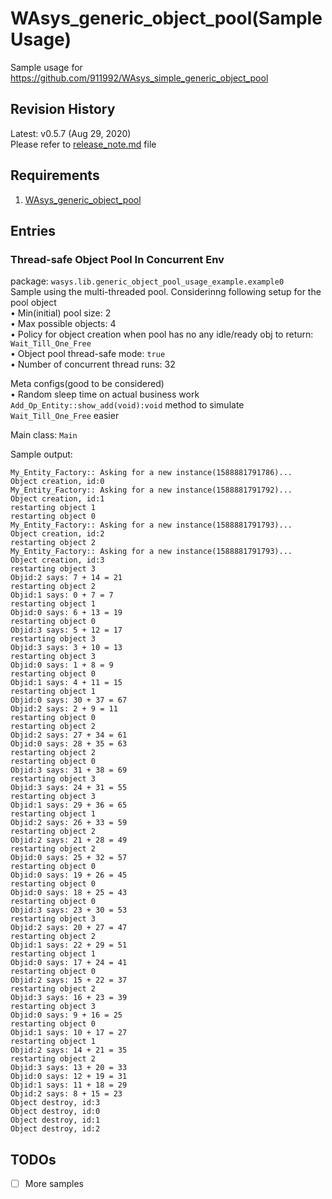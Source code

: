 # WAsys_generic_object_pool(Sample Usage)
Sample usage for https://github.com/911992/WAsys_simple_generic_object_pool

## Revision History
Latest: v0.5.7 (Aug 29, 2020)  
Please refer to [release_note.md](./release_note.md) file  

## Requirements
1. [WAsys_generic_object_pool](https://github.com/911992/WAsys_simple_generic_object_pool)

## Entries

### Thread-safe Object Pool In Concurrent Env
package: `wasys.lib.generic_object_pool_usage_example.example0`  
Sample using the multi-threaded pool. Considerinng following setup for the pool object  
• Min(initial) pool size: 2  
• Max possible objects: 4  
• Policy for object creation when pool has no any idle/ready obj to return: `Wait_Till_One_Free`  
• Object pool thread-safe mode: `true`  
• Number of concurrent thread runs: 32  

Meta configs(good to be considered)  
• Random sleep time on actual business work `Add_Op_Entity::show_add(void):void` method to simulate `Wait_Till_One_Free` easier

Main class: `Main`

Sample output:
```
My_Entity_Factory:: Asking for a new instance(1588881791786)...
Object creation, id:0
My_Entity_Factory:: Asking for a new instance(1588881791792)...
Object creation, id:1
restarting object 1
restarting object 0
My_Entity_Factory:: Asking for a new instance(1588881791793)...
Object creation, id:2
restarting object 2
My_Entity_Factory:: Asking for a new instance(1588881791793)...
Object creation, id:3
restarting object 3
Objid:2 says: 7 + 14 = 21
restarting object 2
Objid:1 says: 0 + 7 = 7
restarting object 1
Objid:0 says: 6 + 13 = 19
restarting object 0
Objid:3 says: 5 + 12 = 17
restarting object 3
Objid:3 says: 3 + 10 = 13
restarting object 3
Objid:0 says: 1 + 8 = 9
restarting object 0
Objid:1 says: 4 + 11 = 15
restarting object 1
Objid:0 says: 30 + 37 = 67
Objid:2 says: 2 + 9 = 11
restarting object 0
restarting object 2
Objid:2 says: 27 + 34 = 61
Objid:0 says: 28 + 35 = 63
restarting object 2
restarting object 0
Objid:3 says: 31 + 38 = 69
restarting object 3
Objid:3 says: 24 + 31 = 55
restarting object 3
Objid:1 says: 29 + 36 = 65
restarting object 1
Objid:2 says: 26 + 33 = 59
restarting object 2
Objid:2 says: 21 + 28 = 49
restarting object 2
Objid:0 says: 25 + 32 = 57
restarting object 0
Objid:0 says: 19 + 26 = 45
restarting object 0
Objid:0 says: 18 + 25 = 43
restarting object 0
Objid:3 says: 23 + 30 = 53
restarting object 3
Objid:2 says: 20 + 27 = 47
restarting object 2
Objid:1 says: 22 + 29 = 51
restarting object 1
Objid:0 says: 17 + 24 = 41
restarting object 0
Objid:2 says: 15 + 22 = 37
restarting object 2
Objid:3 says: 16 + 23 = 39
restarting object 3
Objid:0 says: 9 + 16 = 25
restarting object 0
Objid:1 says: 10 + 17 = 27
restarting object 1
Objid:2 says: 14 + 21 = 35
restarting object 2
Objid:3 says: 13 + 20 = 33
Objid:0 says: 12 + 19 = 31
Objid:1 says: 11 + 18 = 29
Objid:2 says: 8 + 15 = 23
Object destroy, id:3
Object destroy, id:0
Object destroy, id:1
Object destroy, id:2
```


## TODOs
- [ ] More samples